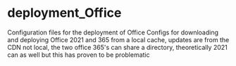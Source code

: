 # deployment_Office
Configuration files for the deployment of Office
Configs for downloading and deploying Office 2021 and 365 from a local cache, updates are from the CDN not local, the two office 365's can share a directory, theoretically 2021 can as well but this has proven to be problematic 
